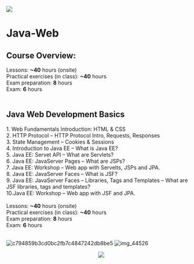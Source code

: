 <img align="center" src ="![javaee1](https://user-images.githubusercontent.com/33524282/52499436-18325380-2be4-11e9-92de-8db612be6a02.png)"/></div>
<h1> Java-Web</h1>
<h2>Course Overview:</h2>
Lessons: <b>~40</b> hours (onsite)<br>
Practical exercises (in class): <b>~40</b> hours<br>
Exam preparation: <b>8</b> hours<br>
Exam: <b>6</b> hours<br>

<br>
<h2>Java Web Development Basics</h2>
1. Web Fundamentals Introduction: HTML & CSS<br>
2. HTTP Protocol – HTTP Protocol Intro, Requests, Responses<br>
3. State Management – Cookies & Sessions<br>
4. Introduction to Java EE – What is Java EE?<br>
5. Java EE: Servet API – What are Servlets? <br>
6. Java EE: JavaServer Pages – What are JSPs?<br>
7. Java EE: Workshop – Web app with Servelts, JSPs and JPA.<br>
8. Java EE: JavaServer Faces – What is JSF?<br>
9. Java EE: JavaServer Faces – Libraries, Tags and Templates – What are JSF libraries, tags and templates?<br>
10.Java EE: Workshop – Web app with JSF and JPA.<br>
<br>
Lessons: <b>~40</b> hours (onsite)<br>
Practical exercises (in class): <b>~40</b> hours<br>
Exam preparation: <b>8</b> hours<br>
Exam: <b>6</b> hours<br>
<br>

![c794859b3cd0bc2fb7c4847242db8be5](https://user-images.githubusercontent.com/33524282/52499489-38faa900-2be4-11e9-902e-3b6ea05be595.png)
![img_44526](https://user-images.githubusercontent.com/33524282/52499506-41eb7a80-2be4-11e9-818d-9b8591442943.png)

<div style="text-align:center"><img src ="..." /></div>
